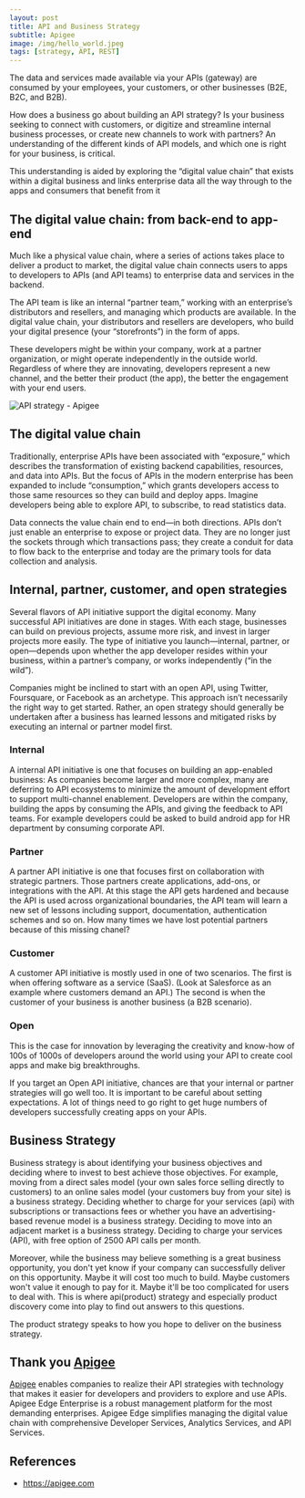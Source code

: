 ```yaml
---
layout: post
title: API and Business Strategy
subtitle: Apigee
image: /img/hello_world.jpeg
tags: [strategy, API, REST]
---
```


The data and services made available via your APIs  (gateway) are consumed by your employees, your customers, or other businesses (B2E, B2C, and B2B).

How does a business go about building an API strategy? Is your business seeking to connect with customers, or digitize and streamline internal business processes, or create new channels to work with partners? An understanding of the different kinds of API models, and which one is right for your business, is critical.

This understanding is aided by exploring the “digital value chain” that exists within a digital business and links enterprise data all the way through to the apps and consumers that benefit from it

## The digital value chain: from back-end to app-end

Much like a physical value chain, where a series of actions takes place to deliver a product to market, the digital value chain connects users to apps to developers to APIs (and API teams) to enterprise data and services in the backend.

The API team is like an internal “partner team,” working with an enterprise’s distributors and resellers, and managing which products are available. In the digital value chain, your distributors and resellers are developers, who build your digital presence (your “storefronts”) in the form of apps.

These developers might be within your company, work at a partner organization, or might operate independently in the outside world. Regardless of where they are innovating, developers represent a new channel, and the better their product (the app), the better the engagement with your end users.

![API strategy - Apigee](https://github.com/ivans-innovation-lab/ivans-innovation-lab.github.io/raw/master/images/apigee.png)

## The digital value chain

Traditionally, enterprise APIs have been associated with “exposure,” which describes the transformation of existing backend capabilities, resources, and data into APIs. But the focus of APIs in the modern enterprise has been expanded to include “consumption,” which grants developers access to those same resources so they can build and deploy apps. Imagine developers being able to explore API, to subscribe, to read statistics data.

Data connects the value chain end to end—in both directions. APIs don’t just enable an enterprise to expose or project data. They are no longer just the sockets through which transactions pass; they create a conduit for data to flow back to the enterprise and today are the primary tools for data collection and analysis.

## Internal, partner, customer, and open strategies

Several flavors of API initiative support the digital economy. Many successful API initiatives are done in stages. With each stage, businesses can build on previous projects, assume more risk, and invest in larger projects more easily. The type of initiative you launch—internal, partner, or open—depends upon whether the app developer resides within your business, within a partner’s company, or works independently (“in the wild”).

Companies might be inclined to start with an open API, using Twitter, Foursquare, or Facebook as an archetype. This approach isn’t necessarily the right way to get started. Rather, an open strategy should generally be undertaken after a business has learned lessons and mitigated risks by executing an internal or partner model first.

### Internal

A internal API initiative is one that focuses on building an app-enabled business: As companies become larger and more complex, many are deferring to API ecosystems to minimize the amount of development effort to support multi-channel enablement. Developers are within the company, building the apps by consuming the APIs, and giving the feedback to API teams. For example developers could be asked to build android app for HR department by consuming corporate API. 

### Partner

A partner API initiative is one that focuses first on collaboration with strategic partners. Those partners create applications, add-ons, or integrations with the API. At this stage the API gets hardened and because the API is used across organizational boundaries, the API team will learn a new set of lessons including support, documentation, authentication schemes and so on. How many times we have lost potential partners because of this missing chanel?

### Customer

A customer API initiative is mostly used in one of two scenarios. The first is when offering software as a service (SaaS). (Look at Salesforce as an example where customers demand an API.) The second is when the customer of your business is another business (a B2B scenario).

### Open

This is the case for innovation by leveraging the creativity and know-how of 100s of 1000s of developers around the world using your API to create cool apps and make big breakthroughs.

If you target an Open API initiative, chances are that your internal or partner strategies will go well too. It is important to be careful about setting expectations. A lot of things need to go right to get huge numbers of developers successfully creating apps on your APIs.

## Business Strategy

Business strategy is about identifying your business objectives and deciding where to invest to best achieve those objectives. For example, moving from a direct sales model (your own sales force selling directly to customers) to an online sales model (your customers buy from your site) is a business strategy. Deciding whether to charge for your services (api) with subscriptions or transactions fees or whether you have an advertising-based revenue model is a business strategy. Deciding to move into an adjacent market is a business strategy. Deciding to charge your services (API), with free option of 2500 API calls per month.

Moreover, while the business may believe something is a great business opportunity, you don't yet know if your company can successfully deliver on this opportunity. Maybe it will cost too much to build. Maybe customers won't value it enough to pay for it. Maybe it'll be too complicated for users to deal with. This is where api(product) strategy and especially product discovery come into play to find out answers to this questions.

The product strategy speaks to how you hope to deliver on the business strategy.

## Thank you [Apigee](https://apigee.com)
[Apigee](https://apigee.com) enables companies to realize their API strategies with technology that makes it easier for developers and providers to explore and use APIs. Apigee Edge Enterprise is a robust management platform for the most demanding enterprises. Apigee Edge simplifies managing the digital value chain with comprehensive Developer Services, Analytics Services, and API Services.

## References
- https://apigee.com
